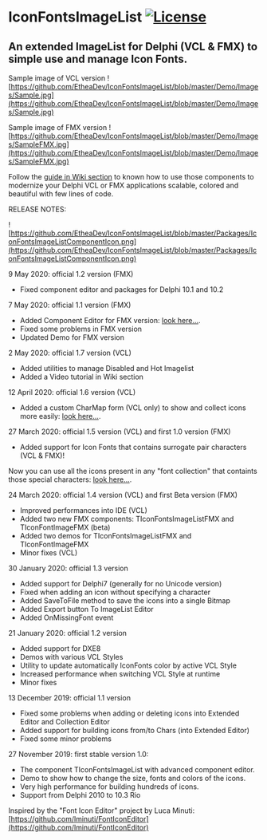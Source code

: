 # IconFontsImageList [![License](https://img.shields.io/badge/License-Apache%202.0-yellowgreen.svg)](https://opensource.org/licenses/Apache-2.0)

## An extended ImageList for Delphi (VCL & FMX) to simple use and manage Icon Fonts.

Sample image of VCL version
![https://github.com/EtheaDev/IconFontsImageList/blob/master/Demo/Images/Sample.jpg](https://github.com/EtheaDev/IconFontsImageList/blob/master/Demo/Images/Sample.jpg)

Sample image of FMX version
![https://github.com/EtheaDev/IconFontsImageList/blob/master/Demo/Images/SampleFMX.jpg](https://github.com/EtheaDev/IconFontsImageList/blob/master/Demo/Images/SampleFMX.jpg)

Follow the [guide in Wiki section](https://github.com/EtheaDev/IconFontsImageList/wiki) to known how to use those components to modernize your Delphi VCL or FMX applications scalable, colored and beautiful with few lines of code.

RELEASE NOTES:

![https://github.com/EtheaDev/IconFontsImageList/blob/master/Packages/IconFontsImageListComponentIcon.png](https://github.com/EtheaDev/IconFontsImageList/blob/master/Packages/IconFontsImageListComponentIcon.png)

9 May 2020: official 1.2 version (FMX)
- Fixed component editor and packages for Delphi 10.1 and 10.2

7 May 2020: official 1.1 version (FMX)
- Added Component Editor for FMX version: [look here...](https://github.com/EtheaDev/IconFontsImageList/wiki/Component-Editor-(FMX)).
- Fixed some problems in FMX version
- Updated Demo for FMX version

2 May 2020: official 1.7 version (VCL)
- Added utilities to manage Disabled and Hot Imagelist
- Added a Video tutorial in Wiki section

12 April 2020: official 1.6 version (VCL)
- Added a custom CharMap form (VCL only) to show and collect icons more easily: [look here...](https://github.com/EtheaDev/IconFontsImageList/wiki/CharMap).

27 March 2020: official 1.5 version (VCL) and first 1.0 version (FMX)
- Added support for Icon Fonts that contains surrogate pair characters (VCL & FMX)!

Now you can use all the icons present in any "font collection" that containts those special characters: [look here...](https://github.com/EtheaDev/IconFontsImageList/wiki/Icon-Fonts-with-surrogate-pair).

24 March 2020: official 1.4 version (VCL) and first Beta version (FMX)
- Improved performances into IDE (VCL)
- Added two new FMX components: TIconFontsImageListFMX and TIconFontImageFMX (beta)
- Added two demos for TIconFontsImageListFMX and TIconFontImageFMX
- Minor fixes (VCL)

30 January 2020: official 1.3 version
- Added support for Delphi7 (generally for no Unicode version)
- Fixed when adding an icon without specifying a character
- Added SaveToFile method to save the icons into a single Bitmap
- Added Export button To ImageList Editor
- Added OnMissingFont event

21 January 2020: official 1.2 version
- Added support for DXE8
- Demos with various VCL Styles
- Utility to update automatically IconFonts color by active VCL Style
- Increased performance when switching VCL Style at runtime
- Minor fixes

13 December 2019: official 1.1 version
- Fixed some problems when adding or deleting icons into Extended Editor and Collection Editor
- Added support for building icons from/to Chars (into Extended Editor)
- Fixed some minor problems

27 November 2019: first stable version 1.0:
- The component TIconFontsImageList with advanced component editor.
- Demo to show how to change the size, fonts and colors of the icons.
- Very high performance for building hundreds of icons.
- Support from Delphi 2010 to 10.3 Rio

Inspired by the "Font Icon Editor" project by Luca Minuti:
[https://github.com/lminuti/FontIconEditor](https://github.com/lminuti/FontIconEditor)
